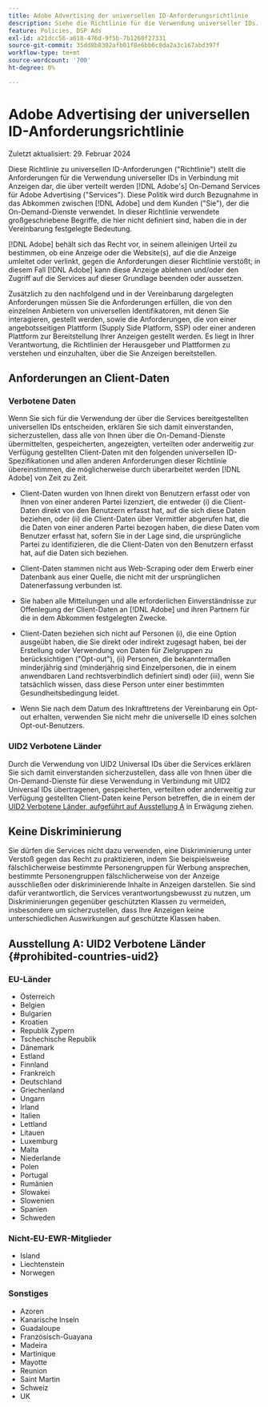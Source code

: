 ```yaml
---
title: Adobe Advertising der universellen ID-Anforderungsrichtlinie
description: Siehe die Richtlinie für die Verwendung universeller IDs.
feature: Policies, DSP Ads
exl-id: a21dcc56-a618-476d-9f5b-7b1260f27331
source-git-commit: 35dd8b8302afb01f8e6bb6c8da2a3c167abd397f
workflow-type: tm+mt
source-wordcount: '700'
ht-degree: 0%

---
```


# Adobe Advertising der universellen ID-Anforderungsrichtlinie

Zuletzt aktualisiert: 29. Februar 2024

Diese Richtlinie zu universellen ID-Anforderungen (&quot;Richtlinie&quot;) stellt die Anforderungen für die Verwendung universeller IDs in Verbindung mit Anzeigen dar, die über verteilt werden [!DNL Adobe's] On-Demand Services für Adobe Advertising (&quot;Services&quot;). Diese Politik wird durch Bezugnahme in das Abkommen zwischen [!DNL Adobe] und dem Kunden (&quot;Sie&quot;), der die On-Demand-Dienste verwendet. In dieser Richtlinie verwendete großgeschriebene Begriffe, die hier nicht definiert sind, haben die in der Vereinbarung festgelegte Bedeutung.

[!DNL Adobe] behält sich das Recht vor, in seinem alleinigen Urteil zu bestimmen, ob eine Anzeige oder die Website(s), auf die die Anzeige umleitet oder verlinkt, gegen die Anforderungen dieser Richtlinie verstößt; in diesem Fall [!DNL Adobe] kann diese Anzeige ablehnen und/oder den Zugriff auf die Services auf dieser Grundlage beenden oder aussetzen.

Zusätzlich zu den nachfolgend und in der Vereinbarung dargelegten Anforderungen müssen Sie die Anforderungen erfüllen, die von den einzelnen Anbietern von universellen Identifikatoren, mit denen Sie interagieren, gestellt werden, sowie die Anforderungen, die von einer angebotsseitigen Plattform (Supply Side Platform, SSP) oder einer anderen Plattform zur Bereitstellung Ihrer Anzeigen gestellt werden. Es liegt in Ihrer Verantwortung, die Richtlinien der Herausgeber und Plattformen zu verstehen und einzuhalten, über die Sie Anzeigen bereitstellen.

## Anforderungen an Client-Daten

### Verbotene Daten

Wenn Sie sich für die Verwendung der über die Services bereitgestellten universellen IDs entscheiden, erklären Sie sich damit einverstanden, sicherzustellen, dass alle von Ihnen über die On-Demand-Dienste übermittelten, gespeicherten, angezeigten, verteilten oder anderweitig zur Verfügung gestellten Client-Daten mit den folgenden universellen ID-Spezifikationen und allen anderen Anforderungen dieser Richtlinie übereinstimmen, die möglicherweise durch überarbeitet werden [!DNL Adobe] von Zeit zu Zeit.

* Client-Daten wurden von Ihnen direkt von Benutzern erfasst oder von Ihnen von einer anderen Partei lizenziert, die entweder (i) die Client-Daten direkt von den Benutzern erfasst hat, auf die sich diese Daten beziehen, oder (ii) die Client-Daten über Vermittler abgerufen hat, die die Daten von einer anderen Partei bezogen haben, die diese Daten vom Benutzer erfasst hat, sofern Sie in der Lage sind, die ursprüngliche Partei zu identifizieren, die die Client-Daten von den Benutzern erfasst hat, auf die Daten sich beziehen.

* Client-Daten stammen nicht aus Web-Scraping oder dem Erwerb einer Datenbank aus einer Quelle, die nicht mit der ursprünglichen Datenerfassung verbunden ist.

* Sie haben alle Mitteilungen und alle erforderlichen Einverständnisse zur Offenlegung der Client-Daten an [!DNL Adobe] und ihren Partnern für die in dem Abkommen festgelegten Zwecke.

* Client-Daten beziehen sich nicht auf Personen (i), die eine Option ausgeübt haben, die Sie direkt oder indirekt zugesagt haben, bei der Erstellung oder Verwendung von Daten für Zielgruppen zu berücksichtigen (&quot;Opt-out&quot;), (ii) Personen, die bekanntermaßen minderjährig sind (minderjährig sind Einzelpersonen, die in einem anwendbaren Land rechtsverbindlich definiert sind) oder (iii), wenn Sie tatsächlich wissen, dass diese Person unter einer bestimmten Gesundheitsbedingung leidet.

* Wenn Sie nach dem Datum des Inkrafttretens der Vereinbarung ein Opt-out erhalten, verwenden Sie nicht mehr die universelle ID eines solchen Opt-out-Benutzers.

### UID2 Verbotene Länder

Durch die Verwendung von UID2 Universal IDs über die Services erklären Sie sich damit einverstanden sicherzustellen, dass alle von Ihnen über die On-Demand-Dienste für diese Verwendung in Verbindung mit UID2 Universal IDs übertragenen, gespeicherten, verteilten oder anderweitig zur Verfügung gestellten Client-Daten keine Person betreffen, die in einem der [UID2 Verbotene Länder, aufgeführt auf Ausstellung A](#prohibited-countries-uid2) in Erwägung ziehen.

## Keine Diskriminierung

Sie dürfen die Services nicht dazu verwenden, eine Diskriminierung unter Verstoß gegen das Recht zu praktizieren, indem Sie beispielsweise fälschlicherweise bestimmte Personengruppen für Werbung ansprechen, bestimmte Personengruppen fälschlicherweise von der Anzeige ausschließen oder diskriminierende Inhalte in Anzeigen darstellen. Sie sind dafür verantwortlich, die Services verantwortungsbewusst zu nutzen, um Diskriminierungen gegenüber geschützten Klassen zu vermeiden, insbesondere um sicherzustellen, dass Ihre Anzeigen keine unterschiedlichen Auswirkungen auf geschützte Klassen haben.

## Ausstellung A: UID2 Verbotene Länder {#prohibited-countries-uid2}

### EU-Länder

* Österreich
* Belgien
* Bulgarien
* Kroatien
* Republik Zypern
* Tschechische Republik
* Dänemark
* Estland
* Finnland
* Frankreich
* Deutschland
* Griechenland
* Ungarn
* Irland
* Italien
* Lettland
* Litauen
* Luxemburg
* Malta
* Niederlande
* Polen
* Portugal
* Rumänien
* Slowakei
* Slowenien
* Spanien
* Schweden

### Nicht-EU-EWR-Mitglieder

* Island
* Liechtenstein
* Norwegen

### Sonstiges

* Azoren
* Kanarische Inseln
* Guadaloupe
* Französisch-Guayana
* Madeira
* Martinique
* Mayotte
* Reunion
* Saint Martin
* Schweiz
* UK
